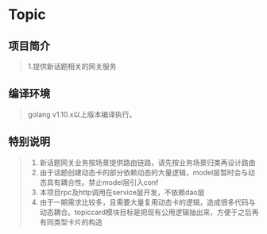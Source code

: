 # Topic

## 项目简介

> 1.提供新话题相关的网关服务

## 编译环境

> golang v1.10.x以上版本编译执行。

## 特别说明

> 1. 新话题网关业务按场景提供路由链路，请先按业务场景归类再设计路由
> 2. 由于话题创建动态卡的部分依赖动态的大量逻辑，model层暂时会与动态具有耦合性。禁止model层引入conf
> 3. 本项目rpc及http调用在service层开发，不依赖dao层
> 4. 由于一期需求比较多，且需要大量复用动态卡的逻辑，造成很多代码与动态耦合。topiccard模块目标是把现有公用逻辑抽出来，方便于之后再有同类型卡片的构造

